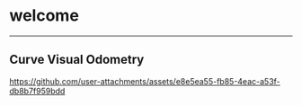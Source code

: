 # welcome 
--------------------------------------------------------------------------------




## Curve Visual Odometry



https://github.com/user-attachments/assets/e8e5ea55-fb85-4eac-a53f-db8b7f959bdd






